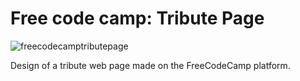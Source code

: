 # Free code camp: Tribute Page

![freecodecamptributepage](https://user-images.githubusercontent.com/91050670/169925883-34d36c46-bb87-4623-b6e8-acd8fb95c6f0.gif)

Design of a tribute web page made on the FreeCodeCamp platform.
